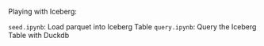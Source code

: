 Playing with Iceberg:

`seed.ipynb`: Load parquet into Iceberg Table
`query.ipynb`: Query the Iceberg Table with Duckdb